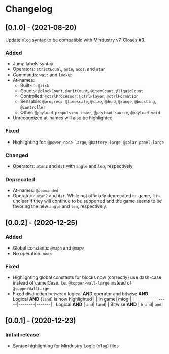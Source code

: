 # Changelog

## [0.1.0] - (2021-08-20)

Update `mlog` syntax to be compatible with Mindustry v7. Closes #3.

### Added

- Jump labels syntax
- Operators: `strictEqual`, `asin`, `acos`, and `atan`
- Commands: `wait` and `lookup`
- At-names:
    - Built-in: `@tick`
    - Counts: `@blockCount`, `@unitCount`, `@itemCount`, `@liquidCount`
    - Controlled: `@ctrlProcessor`, `@ctrlPlayer`, `@ctrlFormation`
    - Sensable: `@progress`, `@timescale`, `@size`, `@dead`, `@range`, `@boosting`, `@controller`
    - Other: `@payload-propulsion-tower`, `@payload-source`, `@payload-void`
- Unrecognized at-names will also be highlighted

### Fixed

- Highlighting for: `@power-node-large`, `@battery-large`, `@solar-panel-large`

### Changed

- Operators: `atan2` and `dst` with `angle` and `len`, respectively

### Deprecated

- At-names: `@commanded`
- Operators: `atan2` and `dst`. While not officially deprecated in-game, it is unclear if they will continue to be supported and the game seems to be favoring the new `angle` and `len`, respectively.

## [0.0.2] - (2020-12-25)

### Added

- Global constants: `@maph` and `@mapw`
- No operation: `noop`

### Fixed

- Highlighting global constants for blocks now (correctly) use dash-case instead of camelCase. I.e. `@copper-wall-large` instead of `@copperWallLarge`
- Fixed distinction between logical **AND** operator and bitwise **AND**. Logical **AND** (`land`) is now highlighted
    |                 | In game|  mlog |
    |-----------------|--------|-------|
    | Logical **AND** |   `and`| `land`|
    | Bitwise **AND** | `b-and`|  `and`|

## [0.0.1] - (2020-12-23)

### Initial release

- Syntax highlighting for Mindustry Logic (`mlog`) files
